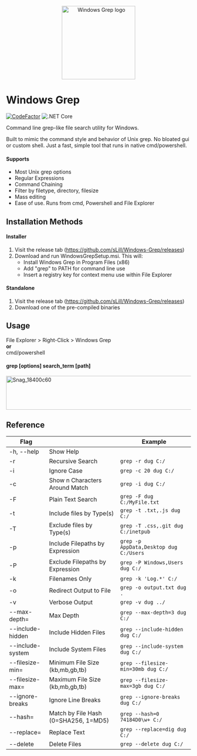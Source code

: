 <p align="center">
    <img src="https://i.imgur.com/15SNWH7.png" alt="Windows Grep logo" width="200" height="200">
</p>

<h1>Windows Grep</h1> 

[![CodeFactor](https://www.codefactor.io/repository/github/slill/windows-grep/badge)](https://www.codefactor.io/repository/github/slill/windows-grep)
![.NET Core](https://github.com/sLill/Windows-Grep/workflows/.NET/badge.svg)

Command line grep-like file search utility for Windows. 

Built to mimic the command style and behavior of Unix grep.
No bloated gui or custom shell. Just a fast, simple tool that runs in native cmd/powershell.</br>

<h4>Supports</h4>

- Most Unix grep options
- Regular Expressions
- Command Chaining
- Filter by filetype, directory, filesize
- Mass editing
- Ease of use. Runs from cmd, Powershell and File Explorer

<h2>Installation Methods</h2>

<h4>Installer</h4>

1. Visit the release tab (https://github.com/sLill/Windows-Grep/releases)
2. Download and run WindowsGrepSetup.msi. This will:
    - Install Windows Grep in Program Files (x86)
    - Add "grep" to PATH for command line use
    - Insert a registry key for context menu use within File Explorer

<h4>Standalone</h4>

1. Visit the release tab (https://github.com/sLill/Windows-Grep/releases)
2. Download one of the pre-compiled binaries

<h2>Usage</h2>

File Explorer > Right-Click > Windows Grep
<br/><b>or</b><br/>
cmd/powershell

<h4>grep [options] search_term [path]</h4>
<img width="582" height="92" alt="Snag_18400c60" src="https://github.com/user-attachments/assets/dea61c03-4ed0-408b-9b12-307b18308969" />

<h2>Reference</h2>

| Flag                          |    | Example                      |
| ------------------------- | -- | ------------------- |
| -h, --help | Show Help         |  | 
| -r         | Recursive Search  | `grep -r dug C:/` |
| -i         | Ignore Case       | `grep -c 20 dug C:/` | 
| -c         |  Show n Characters Around Match | `grep -i dug C:/` |
| -F         | Plain Text Search | `grep -F dug C:/MyFile.txt` |
| -t | Include files by Type(s) | `grep -t .txt,.js dug C:/` |
| -T | Exclude files by Type(s) | `grep -T .css,.git dug C:/inetpub` |
| -p | Include Filepaths by Expression | `grep -p AppData,Desktop dug C:/Users` | 
| -P | Exclude Filepaths by Expression | `grep -P Windows,Users dug C:/` |
| -k         | Filenames Only | `grep -k 'Log.*' C:/` |
| -o         | Redirect Output to File | `grep -o output.txt dug .` |
| -v         | Verbose Output | `grep -v dug ../` |
| --max-depth=    | Max Depth | `grep --max-depth=3 dug C:/` |
| --include-hidden   | Include Hidden Files | `grep --include-hidden dug C:/` |
| --include-system   | Include System Files | `grep --include-system dug C:/` |
| --filesize-min= | Minimum File Size (kb,mb,gb,tb)  | `grep --filesize-min=30mb dug C:/` |
| --filesize-max= | Maximum File Size (kb,mb,gb,tb)  | `grep --filesize-max=3gb dug C:/` |
| --ignore-breaks | Ignore Line Breaks | `grep --ignore-breaks dug C:/` |
| --hash= | Match by File Hash (0=SHA256, 1=MD5) | `grep --hash=0 74184D0\w+ C:/` |
| --replace= | Replace Text       | `grep --replace=dig dug C:/` |
| --delete   | Delete Files         | `grep --delete dug C:/` | 
